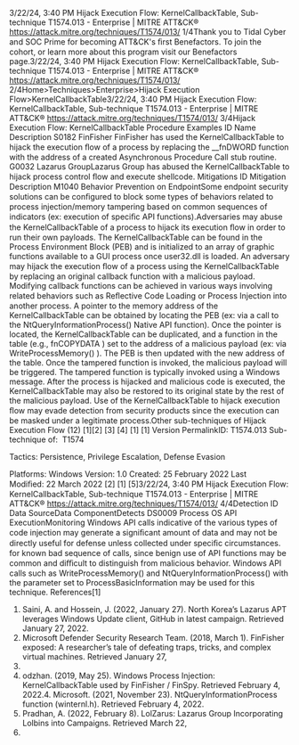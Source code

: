 3/22/24, 3:40 PM Hijack Execution Flow: KernelCallbackTable, Sub-technique T1574.013 - Enterprise | MITRE ATT&CK®
https://attack.mitre.org/techniques/T1574/013/ 1/4Thank you to Tidal Cyber and SOC Prime for becoming ATT&CK's ﬁrst Benefactors. To join the cohort, or learn more about this program visit our
Benefactors page.3/22/24, 3:40 PM Hijack Execution Flow: KernelCallbackTable, Sub-technique T1574.013 - Enterprise | MITRE ATT&CK®
https://attack.mitre.org/techniques/T1574/013/ 2/4Home>Techniques>Enterprise>Hijack Execution Flow>KernelCallbackTable3/22/24, 3:40 PM Hijack Execution Flow: KernelCallbackTable, Sub-technique T1574.013 - Enterprise | MITRE ATT&CK®
https://attack.mitre.org/techniques/T1574/013/ 3/4Hijack Execution Flow: KernelCallbackTable
Procedure Examples
ID Name Description
S0182 FinFisher FinFisher has used the KernelCallbackTable to hijack the execution ﬂow of a process by replacing the
\_\_fnDWORD function with the address of a created Asynchronous Procedure Call stub routine.
G0032 Lazarus
GroupLazarus Group has abused the KernelCallbackTable to hijack process control ﬂow and execute shellcode.
Mitigations
ID Mitigation Description
M1040 Behavior
Prevention on
EndpointSome endpoint security solutions can be conﬁgured to block some types of behaviors related to
process injection/memory tampering based on common sequences of indicators (ex: execution of
speciﬁc API functions).Adversaries may abuse the KernelCallbackTable of a process to hijack its execution ﬂow in order to run their own payloads. The
KernelCallbackTable can be found in the Process Environment Block (PEB) and is initialized to an array of graphic functions available to
a GUI process once user32.dll is loaded.
An adversary may hijack the execution ﬂow of a process using the KernelCallbackTable by replacing an original callback function with a
malicious payload. Modifying callback functions can be achieved in various ways involving related behaviors such as Reﬂective Code
Loading or Process Injection into another process.
A pointer to the memory address of the KernelCallbackTable can be obtained by locating the PEB (ex: via a call to the
NtQueryInformationProcess() Native API function). Once the pointer is located, the KernelCallbackTable can be duplicated, and a
function in the table (e.g., fnCOPYDATA ) set to the address of a malicious payload (ex: via WriteProcessMemory() ). The PEB is then
updated with the new address of the table. Once the tampered function is invoked, the malicious payload will be triggered.
The tampered function is typically invoked using a Windows message. After the process is hijacked and malicious code is executed, the
KernelCallbackTable may also be restored to its original state by the rest of the malicious payload. Use of the KernelCallbackTable to
hijack execution ﬂow may evade detection from security products since the execution can be masked under a legitimate process.Other sub-techniques of Hijack Execution Flow (12)
[1][2]
[3]
[4]
[1]
[1]
Version PermalinkID: T1574.013
Sub-technique of:  T1574

Tactics: Persistence, Privilege Escalation, Defense Evasion

Platforms: Windows
Version: 1.0
Created: 25 February 2022
Last Modiﬁed: 22 March 2022
[2]
[1]
[5]3/22/24, 3:40 PM Hijack Execution Flow: KernelCallbackTable, Sub-technique T1574.013 - Enterprise | MITRE ATT&CK®
https://attack.mitre.org/techniques/T1574/013/ 4/4Detection
ID Data SourceData ComponentDetects
DS0009 Process OS API
ExecutionMonitoring Windows API calls indicative of the various types of code injection may generate a
signiﬁcant amount of data and may not be directly useful for defense unless collected under
speciﬁc circumstances. for known bad sequence of calls, since benign use of API functions
may be common and diﬃcult to distinguish from malicious behavior. Windows API calls such
as WriteProcessMemory() and NtQueryInformationProcess() with the parameter set to
ProcessBasicInformation may be used for this technique.
References[1]
1. Saini, A. and Hossein, J. (2022, January 27). North Korea’s
Lazarus APT leverages Windows Update client, GitHub in
latest campaign. Retrieved January 27, 2022.
2. Microsoft Defender Security Research Team. (2018, March 1).
FinFisher exposed: A researcher’s tale of defeating traps,
tricks, and complex virtual machines. Retrieved January 27,
2022.
3. odzhan. (2019, May 25). Windows Process Injection:
KernelCallbackTable used by FinFisher / FinSpy. Retrieved
February 4, 2022.4. Microsoft. (2021, November 23). NtQueryInformationProcess
function (winternl.h). Retrieved February 4, 2022.
5. Pradhan, A. (2022, February 8). LolZarus: Lazarus Group
Incorporating Lolbins into Campaigns. Retrieved March 22,
2022.
